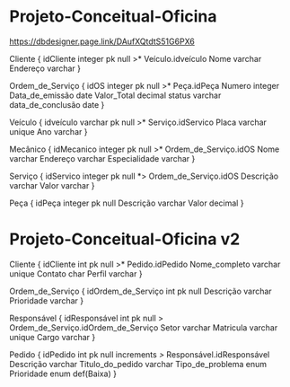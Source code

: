 # Projeto-Conceitual-Oficina

https://dbdesigner.page.link/DAufXQtdtS51G6PX6

Cliente { idCliente integer pk null >* Veículo.idveículo Nome varchar Endereço varchar }

Ordem_de_Serviço { idOS integer pk null >* Peça.idPeça Numero integer Data_de_emissão date Valor_Total decimal status varchar data_de_conclusão date }

Veículo { idveículo varchar pk null >* Serviço.idServico Placa varchar unique Ano varchar }

Mecânico { idMecanico integer pk null >* Ordem_de_Serviço.idOS Nome varchar Endereço varchar Especialidade varchar }

Serviço { idServico integer pk null *> Ordem_de_Serviço.idOS Descrição varchar Valor varchar }

Peça { idPeça integer pk null Descrição varchar Valor decimal }


# Projeto-Conceitual-Oficina v2
Cliente {
	idCliente int pk null >* Pedido.idPedido
	Nome_completo varchar unique
	Contato char
	Perfil varchar
}

Ordem_de_Serviço {
	idOrdem_de_Serviço int pk null
	Descrição varchar
	Prioridade varchar
}

Responsável {
	idResponsável int pk null > Ordem_de_Serviço.idOrdem_de_Serviço
	Setor varchar
	Matricula varchar unique
	Cargo varchar
}

Pedido {
	idPedido int pk null increments *>* Responsável.idResponsável
	Descrição varchar
	Titulo_do_pedido varchar
	Tipo_de_problema enum
	Prioridade enum def(Baixa)
}

